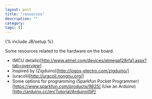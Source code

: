 ```yaml
---
layout: post
title: "resources"
description: ""
category: 
tags: []
---
```

{% include JB/setup %}

Some resources related to the hardware on the board.

* (MCU details)[http://www.atmel.com/devices/atmega128rfa1.aspx?tab=overview]
* Inspired by (Zigduino)[http://logos-electro.com/zigduino/]
* (uracoli)[http://uracoli.nongnu.org/]
* Some options for programming (Sparkfun Pocket Programmer)[https://www.sparkfun.com/products/9825] (Use an Arduino)[http://arduino.cc/en/Tutorial/ArduinoISP] 
